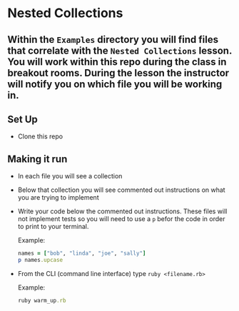 # Nested Collections

## Within the `Examples` directory you will find files that correlate with the `Nested Collections` lesson. You will work within this repo during the class in breakout rooms. During the lesson the instructor will notify you on which file you will be working in. 

## Set Up
- Clone this repo

## Making it run
- In each file you will see a collection
- Below that collection you will see commented out instructions on what you are trying to implement
- Write your code below the commented out instructions. These files will not implement tests so you will need to use a `p`
  befor the code in order to print to your terminal.
  
  Example:
  ```ruby
  names = ["bob", "linda", "joe", "sally"]
  p names.upcase
  ```
- From the CLI (command line interface) type `ruby <filename.rb>` 

  Example:
  ```ruby
  ruby warm_up.rb
  ```

